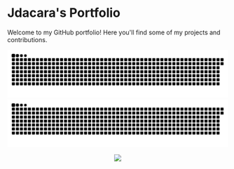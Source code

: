 ﻿# Jdacara's Portfolio

Welcome to my GitHub portfolio! Here you'll find some of my projects and contributions.

<div align="center">

![github contribution grid snake animation](https://raw.githubusercontent.com/Zlkcyber/Zlkcyber/main/github-contribution-grid-snake-dark.svg#gh-dark-mode-only)![github contribution grid snake animation](https://raw.githubusercontent.com/Zlkcyber/Zlkcyber/main/github-contribution-grid-snake.svg#gh-light-mode-only)

 <img height="50%" width="auto" src ="https://github-readme-stats.vercel.app/api?username=Jdacara&show_icons=true&count_private=true&theme=darcula&hide_border=true&hide=issues,contribs&bg_color=00000000">
